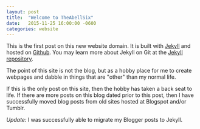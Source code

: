```yaml
---
layout: post
title:  "Welcome to TheAbellSix"
date:   2015-11-25 16:00:00 -0600
categories: website
---
```

This is the first post on this new website domain. It is built with [Jekyll][jekyll-main] and hosted on [Github][github-main]. You may learn more about Jekyll on Git at the [Jekyll repository][jekyll-gh].

The point of this site is not the blog, but as a hobby place for me to create webpages and dabble in things that are "other" than my normal life.

If this is the only post on this site, then the hobby has taken a back seat to life. If there are more posts on this blog dated prior to this post, then I have successfully moved blog posts from old sites hosted at Blogspot and/or Tumblr.

*Update:* I was successfully able to migrate my Blogger posts to Jekyll.

[jekyll-main]: http://jekyllrb.com
[github-main]: https://github.com
[jekyll-gh]:   https://github.com/jekyll/jekyll
